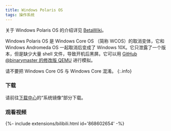 ```yaml
---
title: Windows Polaris OS
tags: 操作系统
---
```


关于 Windows Polaris OS 的介绍详见 [BetaWiki](http://betawiki.net/wiki/Windows_Polaris_OS)。
<!--more-->

Windows Polaris OS 是 Windows Core OS （简称 WCOS）的取消变体，它和 Windows Andromeda OS 一起取消后变成了 Windows 10X。它只泄露了一个版本，但是缺少大量 shell 文件，导致开机后黑屏。它可以用 [GitHub @binarymaster 的修改版 QEMU](https://github.com/binarymaster/qemu/releases/tag/v6.2.0-winrt-v3) 进行模拟。

请不要把 Windows Core OS 与 Windows Core 混淆。
{:.info}

### 下载

请前往[下载中心](/download)的“系统镜像”部分下载。

### 观看视频

<div>{%- include extensions/bilibili.html id='868602654' -%}</div>